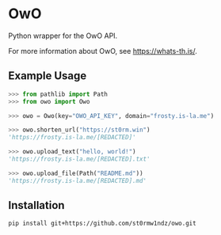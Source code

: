 # OwO

Python wrapper for the OwO API.

For more information about OwO, see https://whats-th.is/.

## Example Usage

```python
>>> from pathlib import Path
>>> from owo import Owo

>>> owo = Owo(key="OWO_API_KEY", domain="frosty.is-la.me")

>>> owo.shorten_url("https://st0rm.win")
'https://frosty.is-la.me/[REDACTED]'

>>> owo.upload_text("hello, world!")
'https://frosty.is-la.me/[REDACTED].txt'

>>> owo.upload_file(Path("README.md"))
'https://frosty.is-la.me/[REDACTED].md'
```

## Installation

```
pip install git+https://github.com/st0rmw1ndz/owo.git
```
